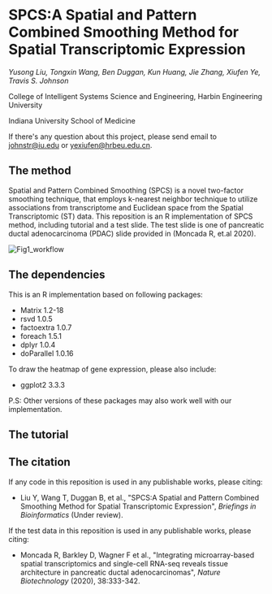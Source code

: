 # SPCS:A Spatial and Pattern Combined Smoothing Method for Spatial Transcriptomic Expression
_Yusong Liu, Tongxin Wang, Ben Duggan, Kun Huang, Jie Zhang, Xiufen Ye, Travis S. Johnson_

College of Intelligent Systems Science and Engineering, Harbin Engineering University

Indiana University School of Medicine

If there's any question about this project, please send email to johnstr@iu.edu or yexiufen@hrbeu.edu.cn. 

## The method
Spatial and Pattern Combined Smoothing (SPCS) is a novel two-factor smoothing technique, that employs k-nearest neighbor technique to utilize associations from transcriptome and Euclidean space from the Spatial Transcriptomic (ST) data. This reposition is an R implementation of SPCS method, including tutorial and a test slide. The test slide is one of pancreatic ductal adenocarcinoma (PDAC) slide provided in (Moncada R, et.al 2020).


![Fig1_workflow](https://user-images.githubusercontent.com/5370174/139784072-faf1b830-e515-4506-83fd-5cac357e7b6d.png)

## The dependencies
This is an R implementation based on following packages:

- Matrix 1.2-18
- rsvd 1.0.5
- factoextra 1.0.7
- foreach 1.5.1
- dplyr 1.0.4
- doParallel 1.0.16

To draw the heatmap of gene expression, please also include:

- ggplot2 3.3.3

P.S: Other versions of these packages may also work well with our implementation.

## The tutorial

## The citation
If any code in this reposition is used in any publishable works, please citing:
  - Liu Y, Wang T, Duggan B, et al., 
      "SPCS:A Spatial and Pattern Combined Smoothing Method for Spatial Transcriptomic Expression", _Briefings in Bioinformatics_ (Under review).
      
If the test data in this reposition is used in any publishable works, please citing:
  - Moncada R, Barkley D, Wagner F et al., 
      "Integrating microarray-based spatial transcriptomics and single-cell RNA-seq reveals tissue architecture in pancreatic ductal adenocarcinomas", _Nature Biotechnology_ (2020), 38:333-342.

